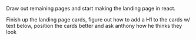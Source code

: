 Draw out remaining pages and start making the landing page in react.

Finish up the landing page cards, figure out how to add a H1 to the cards w/ text below, position the cards better and ask anthony how he thinks they look